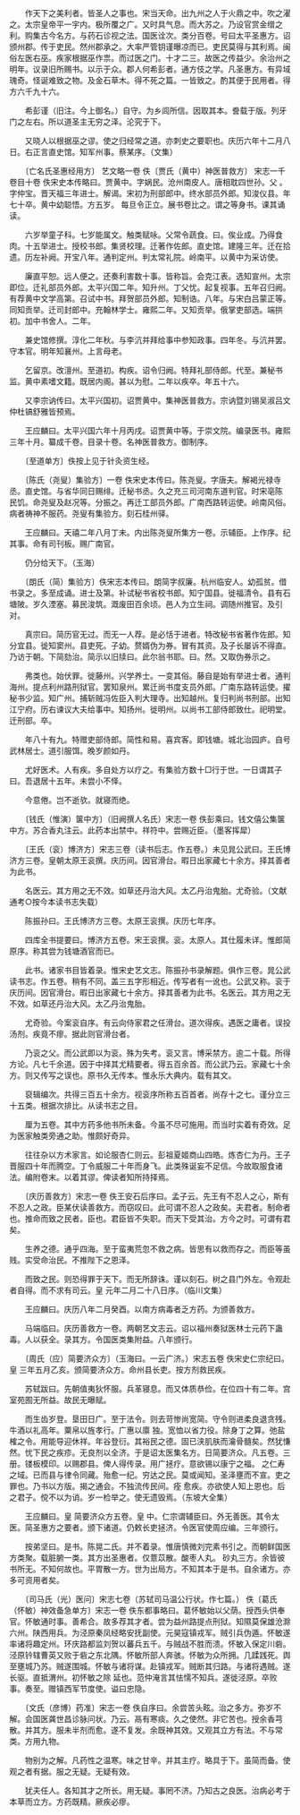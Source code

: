 <!-- { "loadSidebar": true } -->
　　作天下之美利者。皆圣人之事也。宋当天命。出九州之人于火鼎之中。吹之濯之。太宗皇帝平一宇内。极所覆之广。又时具气息。而大苏之。乃设官赏金缯之利。购集古今名方。与药石诊视之法。国医诠次。类分百卷。号曰太平圣惠方。诏颁州郡。传于吏民。然州郡承之。大率严管钥谨曝凉而已。吏民莫得与其利焉。闽俗左医右巫。疾家根据巫作祟。而过医之门。十才二三。故医之传益少。余治州之明年。议录旧所赐书。以示于众。郡人何希彭者。通方伎之学。凡圣惠方。有异域瑰奇。怪诞难致之物。及金石草木。得不死之篇。一皆致之。酌其便于民用者。得方六千九十六。

　　希彭谨（旧注。今上御名。）自守。为乡闾所信。因取其本。誊载于版。列牙门之左右。所以道圣主无穷之泽。沦究于下。

　　又晓人以根据巫之谬。使之归经常之道。亦刺史之要职也。庆历六年十二月八日。右正言直史馆。知军州事。蔡某序。（文集）

　　〔亡名氏圣惠经用方〕 艺文略一卷 佚〔贾氏（黄中）神医普救方〕 宋志一千卷目十卷 佚宋史本传略曰。贾黄中。字娲民。沧州南皮人。唐相耽四世孙。父 。字仲宝。晋天福三年进士。解谒。宋初为刑部郎中。终水部员外郎。知浚仪县。年七十卒。黄中幼聪悟。方五岁。 每旦令正立。展书卷比之。谓之等身书。课其诵读。

　　六岁举童子科。七岁能属文。触类赋咏。父常令蔬食。曰。俟业成。乃得食肉。十五举进士。授校书郎。集贤校理。迁著作佐郎。直史馆。建隆三年。迁在拾遗。历左补阙。开宝八年。通判定州。判太常礼院。岭南平。以黄中为采访使。

　　廉直平恕。远人便之。还奏利害数十事。皆称旨。会克江表。选知宣州。太宗即位。迁礼部员外郎。太平兴国二年。知升州。丁父忧。起复视事。五年召归阙。有荐黄中文学高第。召试中书。拜贺部员外郎。知制诰。八年。与宋白吕蒙正等。同知贡举。迁司封郎中。充翰林学士。雍熙二年。又知贡举。俄掌吏部选。端拱初。加中书舍人。二年。

　　兼史馆修撰。淳化二年秋。与李沆并拜给事中参知政事。四年冬。与沆并罢。守本官。明年知襄州。上言母老。

　　乞留京。改澶州。至道初。构疾。诏令归阙。特拜礼部侍郎。代至。兼秘书监。黄中素嗜文籍。既居内阁。甚以为慰。二年以疾卒。年五十六。

　　又李宗讷传曰。太平兴国初。诏贾黄中。集神医普救方。宗讷暨刘锡吴淑吕文仲杜镐舒雅皆预焉。

　　王应麟曰。太平兴国六年十月丙戌。诏贾黄中等。于崇文院。编录医书。雍熙三年十月。纂成千卷。目录十卷。名神医普救方。御制序。

　　〔至道单方〕佚按上见于针灸资生经。

　　〔陈氏（尧叟）集验方〕一卷 佚宋史本传曰。陈尧叟。字唐夫。解褐光禄寺丞。直史馆。与省华同日赐绯。迁秘书丞。久之充三司河南东道判官。时宋亳陈 民饥。命尧叟及赵况等。分振之。再迁工部员外郎。广南西路转运使。岭南风俗。病者祷神不服药。尧叟有集验方。刻石桂州驿。

　　王应麟曰。天禧二年八月丁未。内出陈尧叟所集方一卷。示辅臣。上作序。纪其事。命有司刊板。赐广南官。

　　仍分给天下。（玉海）

　　〔朗氏（简）集验方〕佚宋志本传曰。朗简字叔廉。杭州临安人。幼孤贫。借书录之。多至成诵。进士及第。补试秘书省校书郎。知宁国县。徙福清令。县有石塘陂。岁久湮塞。募民浚筑。溉废田百余顷。邑人为立生祠。调随州推官。及引对。

　　真宗曰。简历官无过。而无一人荐。是必恬于进者。特改秘书省著作佐郎。知分宜县。徙知窦州。县吏死。子幼。赘婿伪为券。冒有其资。及子长屡诉不得直。乃访于朝。下简劾治。简示以旧牍曰。此尔翁书耶。曰。然。又取伪券示之。

　　弗类也。始伏罪。徙藤州。兴学养士。一变其俗。藤自是始有举进士者。通判海州。提点利州路刑狱官。罢知泉州。累迁尚书度支员外郎。广南东路转运使。擢秘书少监。知广州。捕斩贼冯佐臣入判大理寺。出知越州。复归判尚书刑部。出知江宁府。历右谏议大夫给事中。知扬州。徙明州。以尚书工部侍郎致仕。祀明堂。迁刑部。卒。

　　年八十有九。特赠吏部侍郎。简性和易。喜宾客。即钱塘。城北治园庐。自号武林居士。道引服饵。晚岁颜如丹。

　　尤好医术。人有疾。多自处方以疗之。有集验方数十□行于世。一日谓其子 曰。吾退居十五年。未尝小不怿。

　　今意倦。岂不逝欤。就寝而绝。

　　〔钱氏（惟演）箧中方〕（旧阙撰人名氏）宋志一卷 佚彭乘曰。钱文僖公集箧中方。苏合香丸注云。此药本出禁中。祥符中。尝赐近臣。（墨客挥犀）

　　〔王氏（衮）博济方〕宋志三卷（读书后志。作五卷。）未见晁公武曰。王氏博济方三卷。皇朝太原王衮撰。庆历间。因官滑台。暇日出家藏七十余方。择其善者为此书。

　　名医云。其方用之无不效。如草还丹治大风。太乙丹治鬼胎。尤奇验。（文献通考○按今本读书志失载）

　　陈振孙曰。王氏博济方三卷。太原王衮撰。庆历七年序。

　　四库全书提要曰。博济方五卷。宋王衮撰。衮。太原人。其仕履未详。惟郎简原序。称其尝为钱塘酒官而已。

　　此书。诸家书目皆着录。惟宋史艺文志。陈振孙书录解题。俱作三卷。晁公武读书志。作五卷。稍有不同。盖三五字形相近。传写者有一讹也。公武又称。衮于庆历间。因官滑台。暇日出家藏七十余方。择其善者为此书。名医云。其方用之无不效。如草还丹治大风。太乙丹治鬼胎。

　　尤奇验。今案衮自序。有云向侍家君之任滑台。道次得疾。遇医之庸者。误投汤剂。疾竟不瘳。据此则官滑台者。

　　乃衮之父。而公武即以为衮。殊为失考。衮又言。博采禁方。逾二十载。所得方论。凡七千余道。因于中择其尤精要者。得五百余首。而公武乃云。家藏七十余方。则又传写之误也。原书久无传本。惟永乐大典内。载有其文。

　　裒辑编次。共得三百五十余方。视衮序所称五百首者。尚存十之七。谨分立三十五类。根据次排比。从读书志之目。

　　厘为五卷。其中方药多他书所未备。今虽不尽可施用。而当时实着有奇效。足为医家触类旁通之助。惟颇好奇异。

　　往往杂以方术家言。如论服杏仁则云。彭祖夏姬商山四皓。炼杏仁为丹。王子晋服四十年而腾空。丁令威服二十年而身飞。此类殊诞妄不足信。今故取服食诸法。编附卷末。以着其谬。俾读者知所持择焉。

　　〔庆历善救方〕宋志一卷 佚王安石后序曰。孟子云。先王有不忍人之心，斯有不忍人之政。臣某伏读善救方。而窃叹曰。此可谓不忍人之政矣。夫君者。制命者也。推命而致之民者。臣也。君臣皆不失职。而天下受其治。方今之时。可谓有君矣。

　　生养之德。通乎四海。至于蛮夷荒忽不救之病。皆思有以救而存之。而臣等虽贱。实受命治民。不推陛下之恩泽。

　　而致之民。则恐得罪于天下。而无所辞诛。谨以刻石。树之县门外左。令观赴者自得。而不求有司云。皇 元年二月二十八日序。（临川文集）

　　王应麟曰。庆历八年二月癸酉。以南方病毒者乏方药。为颁善救方。

　　马端临曰。庆历善救方一卷。两朝艺文志云。诏以福州奏狱医林士元药下蛊毒。人以获全。录其方。令国医类集附益。八年颁行。

　　〔周氏（应）简要济众方〕（玉海曰。一云广济。）宋志五卷 佚宋史仁宗纪曰。皇 三年五月乙亥。颁简要济众方。命州县长吏。按方剂救民疾。

　　苏轼跋曰。先朝值夷狄怀服。兵革寝息。而又体质恭俭。在位四十有二年。宫室苑囿无所益。故民无曝赋。

　　而生齿岁登。垦田日广。至于法令。则去苛惨尚宽简。守令则进柔良退贪残。牛酒以礼高年。粟帛以旌孝行。广惠以廪 独。宽恤以省力役。除身丁之算。弛盐榷之令。用能导迎休祥。年谷登衍。其裕民之德。固已浃肌肤而瀹骨髓矣。然犹慊然。忧下民之疾疹。无良剂以全济。于是诏太医集名方。日简要济众。凡五卷。三册。镂板模印。以赐郡县。俾人得传录。用广拯疗。意欲锡以康宁之福。 之仁寿之域。已而县与律令同藏。殆愈一纪。穷达之民。莫或闻知。圣泽壅而不宣。吏之罪也。乃书以方版。揭之通会。不独流传民间。痊 愈疾。亦欲使人知上恩也。后之君子。傥不以为诮。岁一检举之。使无遗毁焉。（东坡大全集）

　　王应麟曰。皇 简要济众方五卷。皇 中。仁宗谓辅臣曰。外无善医。其令太医。简圣惠方之要者。颁下诸道。仍敕长吏拯济。令医官使周应编。三年颁行。

　　按弟坚曰。是书。陈晃二氏。并不着录。惟唐慎微刘完素书引之。而朝鲜国医方类聚。载脏腑一类。其方出圣惠者。仅薏苡散。酸枣人丸。 砂丸三方。余皆彼书所无。不知何故也。平胃散一方。世为出局方。不知其本于是书。自余诸方。亦多可资用者矣。

　　〔司马氏（光）医问〕宋志七卷（苏轼司马温公行状。作七篇。） 佚〔葛氏（怀敏）神效备急单方〕宋志一卷 佚东都事略曰。葛怀敏始以父荫。授西头供奉官。怀敏通时事。善希合。故多荐其才者。尝为益州路提点刑狱。知隰莫保雄沧滁六州。陕西用兵。为泾原秦凤经略安抚副使。元昊寇镇戎军。贼引兵伪遁。怀敏遂率诸将趣定州。环庆路都监刘贺以蕃兵五千。与贼战不胜而溃。怀敏入保定川砦。泾原钤辖曹英又败于砦之东北隅。怀敏所部人奔骇。怀敏为众所拥。几蹂践死。舆至壅城乃苏。贼遂围城。怀敏与诸将谋。赴镇戎军。贼断其归路。与诸将遇贼。遂长驱。直抵渭州。初怀敏之除 延也。范仲淹言其怯懦不知兵。遂徙泾原。卒败事。奏至。赠镇西军节度使。谥曰忠隐。

　　〔文氏（彦博）药准〕宋志一卷 佚自序曰。余尝苦头眩。治之多方。弥岁不解。会国医龚世昌诊脉问状。乃云。鬲有寒痰。久之使然。非它苦也。授余香芎散。并其方。服未半剂而愈。遂不复发。余既神其效。又观其立方有法。不与常类。方用九物。

　　物别为之解。凡药性之温寒。味之甘辛。并其主疗。略具于下。虽简而备。使观之者有据。服之无疑。无疑有效。

　　犹夫任人。各知其才之所长。用无疑。事罔不济。乃知古之良医。治病必考于本草而立方。方药既精。厥疾必瘳。

